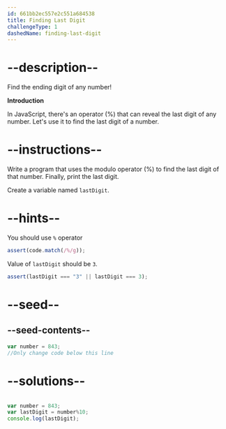 ```yaml
---
id: 661bb2ec557e2c551a684538
title: Finding Last Digit
challengeType: 1
dashedName: finding-last-digit
---
```


# --description--

Find the ending digit of any number!

**Introduction**

In JavaScript, there's an operator (%) that can reveal the last digit of any number. Let's use it to find the last digit of a number.

# --instructions--

Write a program that uses the modulo operator (%) to find the last digit of that number. Finally, print the last digit.

Create a variable named `lastDigit`.

# --hints--

You should use `%` operator

```js
assert(code.match(/%/g));
```

Value of `lastDigit` should be `3`.

```js
assert(lastDigit === "3" || lastDigit === 3);
```


# --seed--
## --seed-contents--

```js
var number = 843;
//Only change code below this line

```

# --solutions--

```js

var number = 843;
var lastDigit = number%10;
console.log(lastDigit);
 
```
